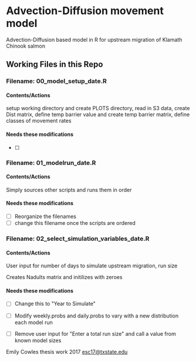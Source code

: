 # Advection-Diffusion movement model
Advection-Diffusion based model in R for upstream migration of Klamath Chinook salmon

## Working Files in this Repo

### Filename: 00_model_setup_date.R

#### Contents/Actions
setup working directory and create PLOTS directory, read in S3 data, create Dist matrix, define temp barrier value and create temp barrier matrix, define classes of movement rates

#### Needs these modifications

- [ ]

### Filename: 01_modelrun_date.R

#### Contents/Actions
Simply sources other scripts and runs them in order

#### Needs these modifications

- [ ] Reorganize the filenames
- [ ] change this filename once the scripts are ordered

### Filename: 02_select_simulation_variables_date.R

#### Contents/Actions
User input for number of days to simulate upstream migration, run size

Creates Nadults matrix and initilizes with zeroes

#### Needs these modifications

- [ ] Change this to "Year to Simulate" 
- [ ] Modify weekly.probs and daily.probs to vary with a new distribution each model run
- [ ] Remove user input for "Enter a total run size" and call a value from known model sizes


Emily Cowles thesis work 2017  esc17@txstate.edu
